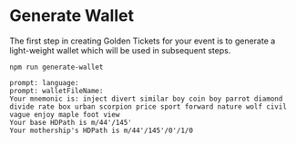 # Generate Wallet

The first step in creating Golden Tickets for your event is to generate a light-weight wallet which will be used in subsequent steps.

```
npm run generate-wallet

prompt: language:
prompt: walletFileName:
Your mnemonic is: inject divert similar boy coin boy parrot diamond divide rate box urban scorpion price sport forward nature wolf civil vague enjoy maple foot view
Your base HDPath is m/44'/145'
Your mothership's HDPath is m/44'/145'/0'/1/0
```
